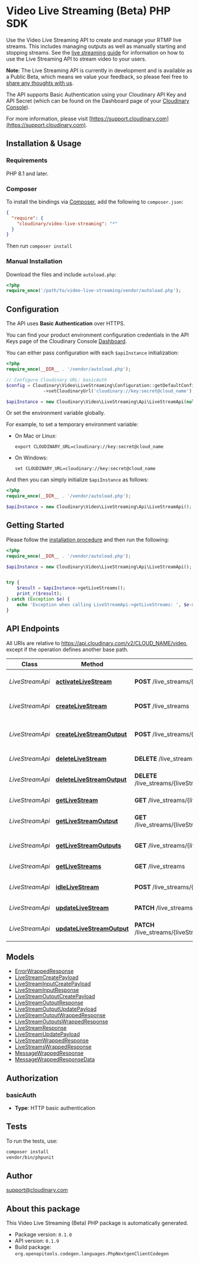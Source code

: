 Video Live Streaming (Beta) PHP SDK
==================

Use the Video Live Streaming API to create and manage your RTMP live streams. This includes managing outputs as well as manually starting and stopping streams. See the [live streaming guide](https://cloudinary.com/documentation/video_live_streaming) for information on how to use the Live Streaming API to stream video to your users.

  **Note**: The Live Streaming API is currently in development and is available as a Public Beta, which means we value your feedback, so please feel free to [share any thoughts with us](https://support.cloudinary.com/hc/en-us/requests/new).

  The API supports Basic Authentication using your Cloudinary API Key and API Secret (which can be found on the Dashboard page of your [Cloudinary Console](https://console.cloudinary.com/pm)).


For more information, please visit [https://support.cloudinary.com](https://support.cloudinary.com).

## Installation & Usage

### Requirements

PHP 8.1 and later.

### Composer

To install the bindings via [Composer](https://getcomposer.org/), add the following to `composer.json`:

```json
{
  "require": {
    "cloudinary/video-live-streaming": "*"
  }
}
```

Then run `composer install`

### Manual Installation

Download the files and include `autoload.php`:

```php
<?php
require_once('/path/to/video-live-streaming/vendor/autoload.php');
```


## Configuration

The API uses **Basic Authentication** over HTTPS.

You can find your product environment configuration credentials in the API Keys page of the Cloudinary Console [Dashboard](https://console.cloudinary.com/pm/developer-dashboard).

You can either pass configuration with each `$apiInstance` initialization:

```php
<?php
require_once(__DIR__ . '/vendor/autoload.php');

// Configure Cloudinary URL: basicAuth
$config = Cloudinary\Video\LiveStreaming\Configuration::getDefaultConfiguration()
              ->setCloudinaryUrl('cloudinary://key:secret@cloud_name');

$apiInstance = new Cloudinary\Video\LiveStreaming\Api\LiveStreamApi(null, $config);
```

Or set the environment variable globally.

For example, to set a temporary environment variable:

* On Mac or Linux:

    ```
    export CLOUDINARY_URL=cloudinary://key:secret@cloud_name
    ```

* On Windows:

    ```
    set CLOUDINARY_URL=cloudinary://key:secret@cloud_name
    ```

And then you can simply initialize `$apiInstance` as follows:

```php
<?php
require_once(__DIR__ . '/vendor/autoload.php');

$apiInstance = new Cloudinary\Video\LiveStreaming\Api\LiveStreamApi();
```

## Getting Started

Please follow the [installation procedure](#installation--usage) and then run the following:

```php
<?php
require_once(__DIR__ . '/vendor/autoload.php');

$apiInstance = new Cloudinary\Video\LiveStreaming\Api\LiveStreamApi();


try {
    $result = $apiInstance->getLiveStreams();
    print_r($result);
} catch (Exception $e) {
    echo 'Exception when calling LiveStreamApi->getLiveStreams: ', $e->getMessage(), PHP_EOL;
}
```

## API Endpoints

All URIs are relative to https://api.cloudinary.com/v2/CLOUD_NAME/video, except if the operation defines another base path.

| Class | Method | HTTP request | Description |
| ------------ | ------------- | ------------- | ------------- |
| *LiveStreamApi* | [**activateLiveStream**](docs/Api/LiveStreamApi.md#activatelivestream) | **POST** /live_streams/{liveStreamId}/activate | Manually activate a live stream |
| *LiveStreamApi* | [**createLiveStream**](docs/Api/LiveStreamApi.md#createlivestream) | **POST** /live_streams | Create a new live stream |
| *LiveStreamApi* | [**createLiveStreamOutput**](docs/Api/LiveStreamApi.md#createlivestreamoutput) | **POST** /live_streams/{liveStreamId}/outputs | Create a new live stream output |
| *LiveStreamApi* | [**deleteLiveStream**](docs/Api/LiveStreamApi.md#deletelivestream) | **DELETE** /live_streams/{liveStreamId} | Delete a live stream |
| *LiveStreamApi* | [**deleteLiveStreamOutput**](docs/Api/LiveStreamApi.md#deletelivestreamoutput) | **DELETE** /live_streams/{liveStreamId}/outputs/{liveStreamOutputId} | Delete a live stream output |
| *LiveStreamApi* | [**getLiveStream**](docs/Api/LiveStreamApi.md#getlivestream) | **GET** /live_streams/{liveStreamId} | Get a single live stream |
| *LiveStreamApi* | [**getLiveStreamOutput**](docs/Api/LiveStreamApi.md#getlivestreamoutput) | **GET** /live_streams/{liveStreamId}/outputs/{liveStreamOutputId} | Get a single live stream output |
| *LiveStreamApi* | [**getLiveStreamOutputs**](docs/Api/LiveStreamApi.md#getlivestreamoutputs) | **GET** /live_streams/{liveStreamId}/outputs | Get a list of live stream outputs |
| *LiveStreamApi* | [**getLiveStreams**](docs/Api/LiveStreamApi.md#getlivestreams) | **GET** /live_streams | Get a list of live streams |
| *LiveStreamApi* | [**idleLiveStream**](docs/Api/LiveStreamApi.md#idlelivestream) | **POST** /live_streams/{liveStreamId}/idle | Manually idle a live stream |
| *LiveStreamApi* | [**updateLiveStream**](docs/Api/LiveStreamApi.md#updatelivestream) | **PATCH** /live_streams/{liveStreamId} | Update a live stream |
| *LiveStreamApi* | [**updateLiveStreamOutput**](docs/Api/LiveStreamApi.md#updatelivestreamoutput) | **PATCH** /live_streams/{liveStreamId}/outputs/{liveStreamOutputId} | Update a live stream output |

## Models

- [ErrorWrappedResponse](docs/Model/ErrorWrappedResponse.md)
- [LiveStreamCreatePayload](docs/Model/LiveStreamCreatePayload.md)
- [LiveStreamInputCreatePayload](docs/Model/LiveStreamInputCreatePayload.md)
- [LiveStreamInputResponse](docs/Model/LiveStreamInputResponse.md)
- [LiveStreamOutputCreatePayload](docs/Model/LiveStreamOutputCreatePayload.md)
- [LiveStreamOutputResponse](docs/Model/LiveStreamOutputResponse.md)
- [LiveStreamOutputUpdatePayload](docs/Model/LiveStreamOutputUpdatePayload.md)
- [LiveStreamOutputWrappedResponse](docs/Model/LiveStreamOutputWrappedResponse.md)
- [LiveStreamOutputsWrappedResponse](docs/Model/LiveStreamOutputsWrappedResponse.md)
- [LiveStreamResponse](docs/Model/LiveStreamResponse.md)
- [LiveStreamUpdatePayload](docs/Model/LiveStreamUpdatePayload.md)
- [LiveStreamWrappedResponse](docs/Model/LiveStreamWrappedResponse.md)
- [LiveStreamsWrappedResponse](docs/Model/LiveStreamsWrappedResponse.md)
- [MessageWrappedResponse](docs/Model/MessageWrappedResponse.md)
- [MessageWrappedResponseData](docs/Model/MessageWrappedResponseData.md)

## Authorization

### basicAuth

- **Type**: HTTP basic authentication

## Tests

To run the tests, use:

```bash
composer install
vendor/bin/phpunit
```

## Author

support@cloudinary.com

## About this package

This Video Live Streaming (Beta) PHP package is automatically generated.

- Package version: `0.1.0`
- API version: `0.1.9`
- Build package: `org.openapitools.codegen.languages.PhpNextgenClientCodegen`
